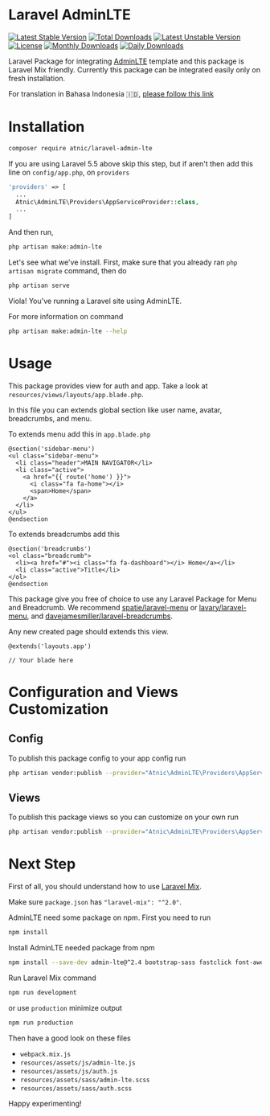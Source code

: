 # Laravel AdminLTE

[![Latest Stable Version](https://poser.pugx.org/atnic/laravel-admin-lte/v/stable)](https://packagist.org/packages/atnic/laravel-admin-lte)
[![Total Downloads](https://poser.pugx.org/atnic/laravel-admin-lte/downloads)](https://packagist.org/packages/atnic/laravel-admin-lte)
[![Latest Unstable Version](https://poser.pugx.org/atnic/laravel-admin-lte/v/unstable)](https://packagist.org/packages/atnic/laravel-admin-lte)
[![License](https://poser.pugx.org/atnic/laravel-admin-lte/license)](https://packagist.org/packages/atnic/laravel-admin-lte)
[![Monthly Downloads](https://poser.pugx.org/atnic/laravel-admin-lte/d/monthly)](https://packagist.org/packages/atnic/laravel-admin-lte)
[![Daily Downloads](https://poser.pugx.org/atnic/laravel-admin-lte/d/daily)](https://packagist.org/packages/atnic/laravel-admin-lte)

Laravel Package for integrating [AdminLTE](https://adminlte.io/) template and this package is Laravel Mix friendly. Currently this package can be integrated easily only on fresh installation.

For translation in Bahasa Indonesia 🇮🇩, [please follow this link](translations/README.id.md)

# Installation
```bash
composer require atnic/laravel-admin-lte
```
If you are using Laravel 5.5 above skip this step, but if aren't then add this line on ```config/app.php```, on  ```providers```
```php
'providers' => [
  ...
  Atnic\AdminLTE\Providers\AppServiceProvider::class,
  ...
]
```
And then run,
```bash
php artisan make:admin-lte
```
Let's see what we've install. First, make sure that you already ran ```php artisan migrate``` command, then do
```bash
php artisan serve
```
Viola! You've running a Laravel site using AdminLTE.

For more information on command
```bash
php artisan make:admin-lte --help
```

# Usage
This package provides view for auth and app. Take a look at ```resources/views/layouts/app.blade.php```.

In this file you can extends global section like user name, avatar, breadcrumbs, and menu.

To extends menu add this in ```app.blade.php```
```blade
@section('sidebar-menu')
<ul class="sidebar-menu">
  <li class="header">MAIN NAVIGATOR</li>
  <li class="active">
    <a href="{{ route('home') }}">
      <i class="fa fa-home"></i>
      <span>Home</span>
    </a>
  </li>
</ul>
@endsection
```

To extends breadcrumbs add this
```blade
@section('breadcrumbs')
<ol class="breadcrumb">
  <li><a href="#"><i class="fa fa-dashboard"></i> Home</a></li>
  <li class="active">Title</li>
</ol>
@endsection
```

This package give you free of choice to use any Laravel Package for Menu and Breadcrumb. We recommend [spatie/laravel-menu](https://github.com/spatie/laravel-menu) or [lavary/laravel-menu](https://github.com/lavary/laravel-menu), and [davejamesmiller/laravel-breadcrumbs](https://github.com/davejamesmiller/laravel-breadcrumbs).

Any new created page should extends this view.
```blade
@extends('layouts.app')

// Your blade here
```

# Configuration and Views Customization
## Config
To publish this package config to your app config run
```bash
php artisan vendor:publish --provider="Atnic\AdminLTE\Providers\AppServiceProvider" --tag="config"
```
## Views
To publish this package views so you can customize on your own run
```bash
php artisan vendor:publish --provider="Atnic\AdminLTE\Providers\AppServiceProvider" --tag="views"
```

# Next Step
First of all, you should understand how to use [Laravel Mix](https://laravel.com/docs/5.4/mix).

Make sure `package.json` has `"laravel-mix": "^2.0"`.

AdminLTE need some package on npm. First you need to run
```bash
npm install
```

Install AdminLTE needed package from npm
```bash
npm install --save-dev admin-lte@^2.4 bootstrap-sass fastclick font-awesome icheck ionicons jquery jquery-slimscroll
```

Run Laravel Mix command
```bash
npm run development
```
or use ```production``` minimize output
```bash
npm run production
```

Then have a good look on these files
- ```webpack.mix.js```
- ```resources/assets/js/admin-lte.js```
- ```resources/assets/js/auth.js```
- ```resources/assets/sass/admin-lte.scss```
- ```resources/assets/sass/auth.scss```

Happy experimenting!
